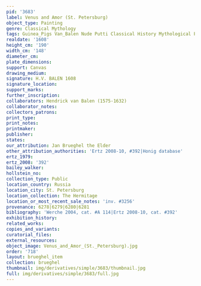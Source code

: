 ```yaml
---
pid: '3683'
label: Venus and Amor (St. Petersburg)
object_type: Painting
genre: Classical Mythology
tags: Guinea_Pigs Van_Balen Nude Putti Classical History Mythological Flowers Fruit
realdate: '1608'
height_cm: '190'
width_cm: '148'
diameter_cm: 
plate_dimensions: 
support: Canvas
drawing_medium: 
signature: H.V. BALEN 1608
signature_location: 
support_marks: 
further_inscription: 
collaborators: Hendrick van Balen (1575-1632)
collaborator_notes: 
collectors_patrons: 
print_type: 
print_notes: 
printmaker: 
publisher: 
states: 
our_attribution: Jan Brueghel the Elder
other_attribution_authorities: 'Ertz 2008-10, #392|Honig database'
ertz_1979: 
ertz_2008: '392'
bailey_walker: 
hollstein_no: 
collection_type: Public
location_country: Russia
location_city: St. Petersburg
location_collection: The Hermitage
location_or_most_recent_sale_notes: 'inv. #3256'
provenance: 6278|6279|6280|6281
bibliography: 'Werche 2004, cat. #A 114|Ertz 2008-10, cat. #392'
exhibition_history: 
related_works: 
copies_and_variants: 
curatorial_files: 
external_resources: 
object_image: Venus_and_Amor_(St._Petersburg).jpg
order: '718'
layout: brueghel_item
collection: brueghel
thumbnail: img/derivatives/simple/3683/thumbnail.jpg
full: img/derivatives/simple/3683/full.jpg
---
```

